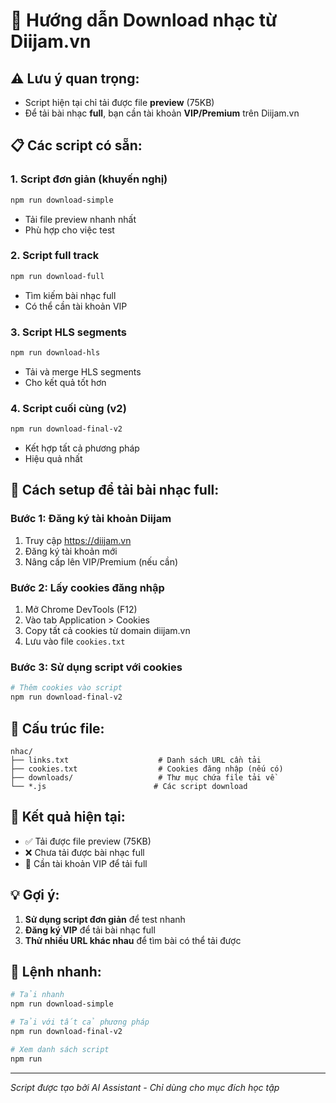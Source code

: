 # 🎵 Hướng dẫn Download nhạc từ Diijam.vn

## ⚠️ Lưu ý quan trọng:
- Script hiện tại chỉ tải được file **preview** (75KB) 
- Để tải bài nhạc **full**, bạn cần tài khoản **VIP/Premium** trên Diijam.vn

## 📋 Các script có sẵn:

### 1. Script đơn giản (khuyến nghị)
```bash
npm run download-simple
```
- Tải file preview nhanh nhất
- Phù hợp cho việc test

### 2. Script full track
```bash
npm run download-full
```
- Tìm kiếm bài nhạc full
- Có thể cần tài khoản VIP

### 3. Script HLS segments
```bash
npm run download-hls
```
- Tải và merge HLS segments
- Cho kết quả tốt hơn

### 4. Script cuối cùng (v2)
```bash
npm run download-final-v2
```
- Kết hợp tất cả phương pháp
- Hiệu quả nhất

## 🔧 Cách setup để tải bài nhạc full:

### Bước 1: Đăng ký tài khoản Diijam
1. Truy cập https://diijam.vn
2. Đăng ký tài khoản mới
3. Nâng cấp lên VIP/Premium (nếu cần)

### Bước 2: Lấy cookies đăng nhập
1. Mở Chrome DevTools (F12)
2. Vào tab Application > Cookies
3. Copy tất cả cookies từ domain diijam.vn
4. Lưu vào file `cookies.txt`

### Bước 3: Sử dụng script với cookies
```bash
# Thêm cookies vào script
npm run download-final-v2
```

## 📁 Cấu trúc file:
```
nhac/
├── links.txt                    # Danh sách URL cần tải
├── cookies.txt                  # Cookies đăng nhập (nếu có)
├── downloads/                   # Thư mục chứa file tải về
└── *.js                        # Các script download
```

## 🎯 Kết quả hiện tại:
- ✅ Tải được file preview (75KB)
- ❌ Chưa tải được bài nhạc full
- 🔄 Cần tài khoản VIP để tải full

## 💡 Gợi ý:
1. **Sử dụng script đơn giản** để test nhanh
2. **Đăng ký VIP** để tải bài nhạc full
3. **Thử nhiều URL khác nhau** để tìm bài có thể tải được

## 🚀 Lệnh nhanh:
```bash
# Tải nhanh
npm run download-simple

# Tải với tất cả phương pháp
npm run download-final-v2

# Xem danh sách script
npm run
```

---
*Script được tạo bởi AI Assistant - Chỉ dùng cho mục đích học tập*
